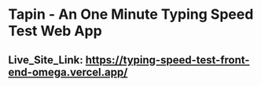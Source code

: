 # Tapin - An One Minute Typing Speed Test Web App

## Live_Site_Link:  https://typing-speed-test-front-end-omega.vercel.app/
